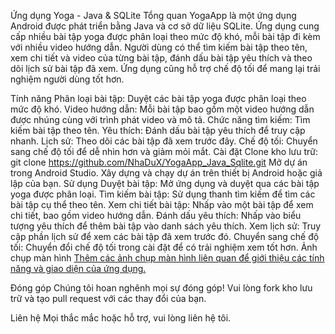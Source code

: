 Ứng dụng Yoga - Java & SQLite
Tổng quan
YogaApp là một ứng dụng Android được phát triển bằng Java và cơ sở dữ liệu SQLite. Ứng dụng cung cấp nhiều bài tập yoga được phân loại theo mức độ khó, mỗi bài tập đi kèm với nhiều video hướng dẫn. Người dùng có thể tìm kiếm bài tập theo tên, xem chi tiết và video của từng bài tập, đánh dấu bài tập yêu thích và theo dõi lịch sử bài tập đã xem. Ứng dụng cũng hỗ trợ chế độ tối để mang lại trải nghiệm người dùng tốt hơn.

Tính năng
Phân loại bài tập: Duyệt các bài tập yoga được phân loại theo mức độ khó.
Video hướng dẫn: Mỗi bài tập bao gồm một video hướng dẫn được nhúng cùng với trình phát video và mô tả.
Chức năng tìm kiếm: Tìm kiếm bài tập theo tên.
Yêu thích: Đánh dấu bài tập yêu thích để truy cập nhanh.
Lịch sử: Theo dõi các bài tập đã xem trước đây.
Chế độ tối: Chuyển sang chế độ tối để dễ nhìn hơn và giảm mỏi mắt.
Cài đặt
Clone kho lưu trữ:
git clone https://github.com/NhaDuX/YogaApp_Java_Sqlite.git
Mở dự án trong Android Studio.
Xây dựng và chạy dự án trên thiết bị Android hoặc giả lập của bạn.
Sử dụng
Duyệt bài tập: Mở ứng dụng và duyệt qua các bài tập yoga được phân loại.
Tìm kiếm bài tập: Sử dụng thanh tìm kiếm để tìm các bài tập cụ thể theo tên.
Xem chi tiết bài tập: Nhấp vào một bài tập để xem chi tiết, bao gồm video hướng dẫn.
Đánh dấu yêu thích: Nhấp vào biểu tượng yêu thích để thêm bài tập vào danh sách yêu thích.
Xem lịch sử: Truy cập phần lịch sử để xem các bài tập đã xem trước đó.
Chuyển sang chế độ tối: Chuyển đổi chế độ tối trong cài đặt để có trải nghiệm xem tốt hơn.
Ảnh chụp màn hình
[Thêm các ảnh chụp màn hình liên quan để giới thiệu các tính năng và giao diện của ứng dụng.](https://media.discordapp.net/attachments/728486003051987035/1266083220265635942/image.png?ex=66a3db62&is=66a289e2&hm=cdf8f4a0194241d0789ec1394a3e5c04aa6128ca7aa636808d3d6ca67d701b97&=&format=webp&quality=lossless&width=418&height=905)

Đóng góp
Chúng tôi hoan nghênh mọi sự đóng góp! Vui lòng fork kho lưu trữ và tạo pull request với các thay đổi của bạn.

Liên hệ
Mọi thắc mắc hoặc hỗ trợ, vui lòng liên hệ tôi.
